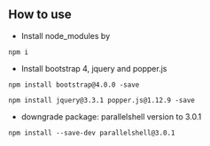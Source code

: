 ## How to use

- Install node_modules by
```
npm i
```

- Install bootstrap 4, jquery and popper.js
```
npm install bootstrap@4.0.0 -save
``` 

```
npm install jquery@3.3.1 popper.js@1.12.9 -save
```

- downgrade package: parallelshell version to 3.0.1
```
npm install --save-dev parallelshell@3.0.1
```